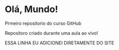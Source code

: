 # Olá, Mundo!
 Prmeiro repositorio do curso GitHub

 Repositoro criado durante uma aula ao vivo!
 
 ESSA LINHA EU ADICIONEI DIRETAMENTE DO SITE
